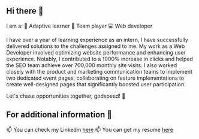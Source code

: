 ## Hi there 👋

I am a:
🌱 Adaptive learner
👯 Team player
💻 Web developer

I have over a year of learning experience as an intern, I have successfully delivered solutions to the challenges assigned to me. My work as a Web Developer involved optimizing website performance and enhancing user experience. Notably, I contributed to a 1000% increase in clicks and helped the SEO team achieve over 700,000 monthly site visits. I also worked closely with the product and marketing communication teams to implement two dedicated event pages, collaborating on feature implementations to create well-designed pages that significantly boosted user participation.

Let's chase opportunities together, godspeed! 🚀

## For additional information 💬

📫 You can check my Linkedin [here](https://www.linkedin.com/in/leonard-abimanyu-233329194/)
📫 You can get my resume [here](https://docs.google.com/document/d/1BlXm5ZsTjWxL6z8hjsL3HU4ytKQ62S9X/edit?usp=sharing&ouid=108018952308469258886&rtpof=true&sd=true)
<!--
**leonard800/leonard800** is a ✨ _special_ ✨ repository because its `README.md` (this file) appears on your GitHub profile.

Here are some ideas to get you started:

- 🔭 I’m currently working on ...
- 🌱 I’m currently learning ...
- 👯 I’m looking to collaborate on ...
- 🤔 I’m looking for help with ...
- 💬 Ask me about ...
- 📫 How to reach me: ...
- 😄 Pronouns: ...
- ⚡ Fun fact: ...
-->
